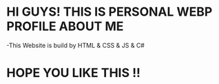 # HI GUYS! THIS IS PERSONAL WEBP PROFILE ABOUT ME
-This Website is build by 
HTML & CSS & JS & C#

# HOPE YOU LIKE THIS !!
